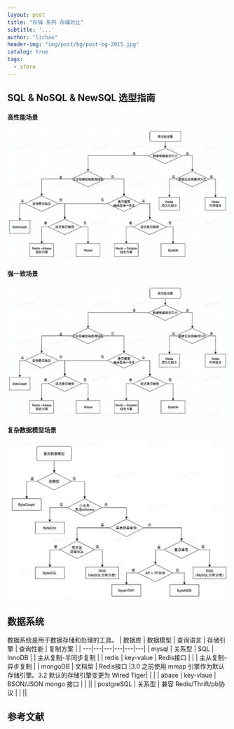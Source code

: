```yaml
---
layout: post
title: "存储 系列 存储对比"
subtitle: '...'
author: "lichao"
header-img: "img/post/bg/post-bg-2015.jpg"
catalog: true
tags:
  - store
---
```


## SQL & NoSQL & NewSQL 选型指南
#### 高性能场景
![高性能场景决策树](/img/post/store/高性能场景决策树.jpg)
#### 强一致场景
![场景决策树](/img/post/store/高性能场景决策树.jpg)
#### 复杂数据模型场景
![复杂数据模型](/img/post/store/复杂数据模型.png)

## 数据系统
数据系统是用于数据存储和处理的工具。
|   数据库     |   数据模型    |    查询语言       |     存储引擎    |      查询性能      |  复制方案 |
| ---|---|---|---|---|---|
|   mysql     |   关系型      |    SQL          |                    InnoDB               |               |       主从复制-半同步复制                    |
|   redis     |   key-value  |    Redis接口     |                                         |               |       主从复制-异步复制          |
|   mongoDB   |   文档型      |    Redis接口     |3.0 之前使用 mmap 引擎作为默认存储引擎。3.2 默认的存储引擎变更为 Wired Tiger| |     |
|   abase     |   key-vlaue  |    BSON/JSON mongo 接口 |      |         ||
|  postgreSQL |   关系型      |     兼容 Redis/Thrift/pb协议  |      |          ||




## 参考文献

